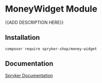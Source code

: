 # MoneyWidget Module

{{ADD DESCRIPTION HERE}}

## Installation

```
composer require spryker-shop/money-widget
```

## Documentation

[Spryker Documentation](https://academy.spryker.com)
